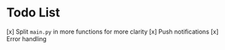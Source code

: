 # Todo List

[x] Split `main.py` in more functions for more clarity
[x] Push notifications
[x] Error handling